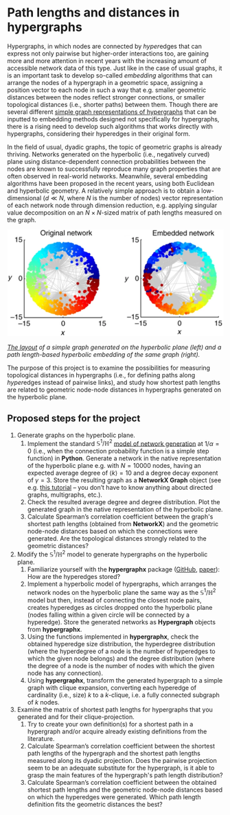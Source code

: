 # Path lengths and distances in hypergraphs

Hypergraphs, in which nodes are connected by *hyper*edges that can express not only pairwise but higher-order interactions too, are gaining more and more attention in recent years with the increasing amount of accessible network data of this type. Just like in the case of usual graphs, it is an important task to develop so-called *embedding* algorithms that can arrange the nodes of a hypergraph in a geometric space, assigning a position vector to each node in such a way that e.g. smaller geometric distances between the nodes reflect stronger connections, or smaller topological distances (i.e., shorter paths) between them. Though there are several different [simple graph representations of hypergraphs](https://www.sciencedirect.com/science/article/pii/S0370157320302489#sec2.1.2) that can be inputted to embedding methods designed not specifically for hypergraphs, there is a rising need to develop such algorithms that works directly with hypergraphs, considering their hyperedges in their original form.

In the field of usual, dyadic graphs, the topic of geometric graphs is already thriving. Networks generated on the hyperbolic (i.e., negatively curved) plane using distance-dependent connection probabilities between the nodes are known to successfully reproduce many graph properties that are often observed in real-world networks. Meanwhile, several embedding algorithms have been proposed in the recent years, using both Euclidean and hyperbolic geometry. A relatively simple approach is to obtain a low-dimensional ($d\ll N$, where $N$ is the number of nodes) vector representation of each network node through dimension reduction, e.g. applying singular value decomposition on an $N\times N$-sized matrix of path lengths measured on the graph. 

![PSOgraphAndItsEmbedding](hyperbolicGraphAndItsEmbedding.png)

*[The layout](https://www.nature.com/articles/s41467-017-01825-5#Fig1) of a simple graph generated on the hyperbolic plane (left) and a path length-based hyperbolic embedding of the same graph (right).*

The purpose of this project is to examine the possibilities for measuring topological distances in hypergraphs (i.e., for defining paths along *hyper*edges instead of pairwise links), and study how shortest path lengths are related to geometric node-node distances in hypergraphs generated on the hyperbolic plane.


## Proposed steps for the project

1. Generate graphs on the hyperbolic plane.
    1. Implement the standard $\mathbb{S}^1/\mathbb{H}^2$ [model of network generation](https://www.nature.com/articles/s41598-021-93921-2#Sec2) at $1/\alpha=0$ (i.e., when the connection probability function is a simple step function) in **Python**. Generate a network in the native representation of the hyperbolic plane e.g. with $N=10000$ nodes, having an expected average degree of $\langle k\rangle=10$ and a degree decay exponent of $\gamma=3$. Store the resulting graph as a **NetworkX Graph** object (see e.g. [this tutorial](https://networkx.org/documentation/stable/tutorial.html) – you don’t have to know anything about directed graphs, multigraphs, etc.).
    2. Check the resulted average degree and degree distribution. Plot the generated graph in the native representation of the hyperbolic plane.
    3. Calculate Spearman’s correlation coefficient between the graph's shortest path lengths (obtained from **NetworkX**) and the geometric node-node distances based on which the connections were generated. Are the topological distances strongly related to the geometric distances?
2. Modify the $\mathbb{S}^1/\mathbb{H}^2$ model to generate hypergraphs on the hyperbolic plane.
   1. Familiarize yourself with the **hypergraphx** package ([GitHub](https://github.com/HGX-Team/hypergraphx), [paper](https://arxiv.org/abs/2303.15356)): How are the hyperedges stored?
   2. Implement a hyperbolic model of hypergraphs, which arranges the network nodes on the hyperbolic plane the same way as the $\mathbb{S}^1/\mathbb{H}^2$ model but then, instead of connecting the closest node pairs, creates hyperedges as circles dropped onto the hyperbolic plane (nodes falling within a given circle will be connected by a hyperedge). Store the generated networks as **Hypergraph** objects from **hypergraphx**.
   3. Using the functions implemented in **hypergraphx**, check the obtained hyperedge size distribution, the hyperdegree distribution (where the hyperdegree of a node is the number of hyperedges to which the given node belongs) and the degree distribution (where the degree of a node is the number of nodes with which the given node has any connection).
   4. Using **hypergraphx**, transform the generated hypergraph to a simple graph with clique expansion, converting each hyperedge of cardinality (i.e., size) *k* to a *k*-clique, i.e. a fully connected subgraph of *k* nodes. 
4. Examine the matrix of shortest path lengths for hypergraphs that you generated and for their clique-projection.
   1. Try to create your own definition(s) for a shortest path in a hypergraph and/or acquire already existing definitions from the literature.
   2. Calculate Spearman’s correlation coefficient between the shortest path lengths of the hypergraph and the shortest path lengths measured along its dyadic projection. Does the pairwise projection seem to be an adequate substitute for the hypergraph, is it able to grasp the main features of the hypergraph's path length distribution?
   3. Calculate Spearman’s correlation coefficient between the obtained shortest path lengths and the geometric node-node distances based on which the hyperedges were generated. Which path length definition fits the geometric distances the best?


